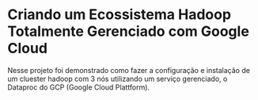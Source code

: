 # Criando um Ecossistema Hadoop Totalmente Gerenciado com Google Cloud

Nesse projeto foi demonstrado como fazer a configuração e instalação de um cluester hadoop com 3 nós utilizando um serviço gerenciado, o Dataproc do GCP (Google Cloud Plattform).

